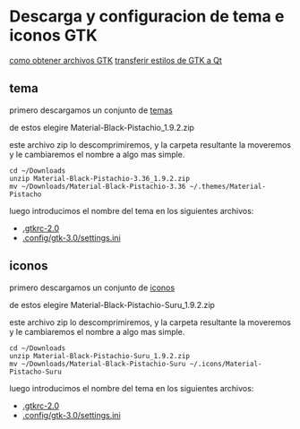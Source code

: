 # Descarga y configuracion de tema e iconos GTK

[como obtener archivos GTK](https://wiki.archlinux.org/index.php/GTK#Configuration)
[transferir estilos de GTK a Qt](https://wiki.archlinux.org/index.php/Uniform_look_for_Qt_and_GTK_applications)

## tema

primero descargamos un conjunto de [temas](https://www.gnome-look.org/p/1316887/)

de estos elegire Material-Black-Pistachio_1.9.2.zip

este archivo zip lo descomprimiremos, y la carpeta resultante la moveremos y le cambiaremos el nombre a algo mas simple.

```shell
cd ~/Downloads
unzip Material-Black-Pistachio-3.36_1.9.2.zip
mv ~/Downloads/Material-Black-Pistachio-3.36 ~/.themes/Material-Pistacho
```

luego introducimos el nombre del tema en los siguientes archivos:

- [.gtkrc-2.0](/../.gtkrc-2.0)
- [.config/gtk-3.0/settings.ini](/../.config/gtk-3.0/settings.ini)

## iconos

primero descargamos un conjunto de [iconos](https://www.gnome-look.org/p/1333360/)

de estos elegire Material-Black-Pistachio-Suru_1.9.2.zip

este archivo zip lo descomprimiremos, y la carpeta resultante la moveremos y le cambiaremos el nombre a algo mas simple.

```shell
cd ~/Downloads
unzip Material-Black-Pistachio-Suru_1.9.2.zip
mv ~/Downloads/Material-Black-Pistachio-Suru ~/.icons/Material-Pistacho-Suru
```

luego introducimos el nombre del tema en los siguientes archivos:

- [.gtkrc-2.0](/../.gtkrc-2.0)
- [.config/gtk-3.0/settings.ini](/../.config/gtk-3.0/settings.ini)
